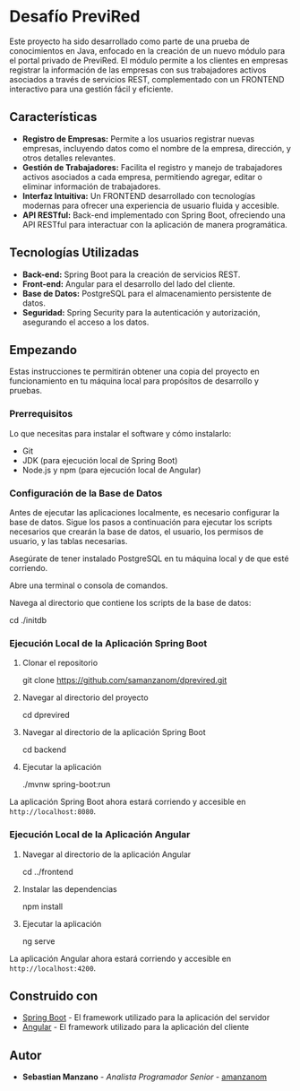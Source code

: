 # Desafío PreviRed

Este proyecto ha sido desarrollado como parte de una prueba de conocimientos en Java, enfocado en la creación de un nuevo módulo para el portal privado de PreviRed. 
El módulo permite a los clientes en empresas registrar la información de las empresas con sus trabajadores activos asociados a través de servicios REST, 
complementado con un FRONTEND interactivo para una gestión fácil y eficiente.

## Características

- **Registro de Empresas:** Permite a los usuarios registrar nuevas empresas, incluyendo datos como el nombre de la empresa, dirección, y otros detalles relevantes.
- **Gestión de Trabajadores:** Facilita el registro y manejo de trabajadores activos asociados a cada empresa, permitiendo agregar, editar o eliminar información de trabajadores.
- **Interfaz Intuitiva:** Un FRONTEND desarrollado con tecnologías modernas para ofrecer una experiencia de usuario fluida y accesible.
- **API RESTful:** Back-end implementado con Spring Boot, ofreciendo una API RESTful para interactuar con la aplicación de manera programática.

## Tecnologías Utilizadas

- **Back-end:** Spring Boot para la creación de servicios REST.
- **Front-end:** Angular para el desarrollo del lado del cliente.
- **Base de Datos:** PostgreSQL para el almacenamiento persistente de datos.
- **Seguridad:** Spring Security para la autenticación y autorización, asegurando el acceso a los datos.


## Empezando

Estas instrucciones te permitirán obtener una copia del proyecto en funcionamiento en tu máquina local para propósitos de desarrollo y pruebas.

### Prerrequisitos

Lo que necesitas para instalar el software y cómo instalarlo:

- Git
- JDK (para ejecución local de Spring Boot)
- Node.js y npm (para ejecución local de Angular)

### Configuración de la Base de Datos

Antes de ejecutar las aplicaciones localmente, es necesario configurar la base de datos. Sigue los pasos a continuación para ejecutar los scripts necesarios que crearán la base de datos, el usuario, los permisos de usuario, y las tablas necesarias.

Asegúrate de tener instalado PostgreSQL en tu máquina local y de que esté corriendo.

Abre una terminal o consola de comandos.

Navega al directorio que contiene los scripts de la base de datos:

cd ./initdb

### Ejecución Local de la Aplicación Spring Boot

1. Clonar el repositorio

    git clone https://github.com/samanzanom/dprevired.git
	 
2. Navegar al directorio del proyecto

    cd dprevired

1. Navegar al directorio de la aplicación Spring Boot

	cd backend	
	
2. Ejecutar la aplicación

    ./mvnw spring-boot:run
	

La aplicación Spring Boot ahora estará corriendo y accesible en `http://localhost:8080`.

### Ejecución Local de la Aplicación Angular

1. Navegar al directorio de la aplicación Angular

    cd ../frontend
	
2. Instalar las dependencias

    npm install
	
3. Ejecutar la aplicación

	ng serve
	

La aplicación Angular ahora estará corriendo y accesible en `http://localhost:4200`.

## Construido con

- [Spring Boot](https://spring.io/projects/spring-boot) - El framework utilizado para la aplicación del servidor
- [Angular](https://angular.io/) - El framework utilizado para la aplicación del cliente


## Autor

- **Sebastian Manzano** - *Analista Programador Senior* - [amanzanom](https://github.com/samanzanom)